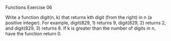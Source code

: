 Functions Exercise 06

Write a function digit(n, k) that returns kth digit (from the right) in n (a positive integer). For example,
digit(829, 1) returns 9, digit(829, 2) returns 2, and digit(829, 3) returns 8. If k is greater than the number of
digits in n, have the function return 0.
